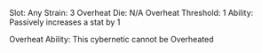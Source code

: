 Slot: Any
Strain: 3
Overheat Die: N/A
Overheat Threshold: 1
Ability: Passively increases a stat by 1

Overheat Ability: This cybernetic cannot be Overheated